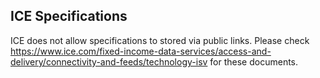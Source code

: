 ## ICE Specifications

ICE does not allow specifications to stored via public links. Please check https://www.ice.com/fixed-income-data-services/access-and-delivery/connectivity-and-feeds/technology-isv for these documents.